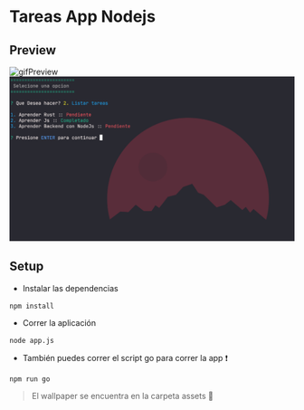 # Tareas App Nodejs

## Preview

<img alt="gifPreview" src="https://i.postimg.cc/QM7NzXgg/render1662610430401.gif">

<img alt="previewMenu" src="./assets/previewListTareas.png">

## Setup 

*  Instalar las dependencias

```
npm install
```

* Correr la aplicación 

```
node app.js 
```

* También puedes correr el script go para correr la app :exclamation:

```
npm run go
```

> El wallpaper se encuentra en la carpeta assets :star2:
